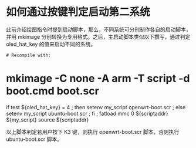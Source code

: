 # 如何通过按键判定启动第二系统

此前介绍绘图指令时提到启动脚本，那么，不同系统可分别制作各自的启动脚本，并用 mkimage 分别转换为专用格式。之后，主启动脚本类似以下撰写，通过判定 oled_hat_key 的值来启动不同的系统。

    # Recompile with:
# mkimage -C none -A arm -T script -d boot.cmd boot.scr

if test ${oled_hat_key} = 4 ; then setenv my_script openwrt-boot.scr ; else setenv my_script ubuntu-boot.scr ; fi ;
fatload mmc 0 ${scriptaddr} ${my_script}
source ${scriptaddr}


以上脚本判定若用户按下 K3 键，则执行 openwrt-boot.scr 脚本，否则执行 ubuntu-boot.scr 脚本。